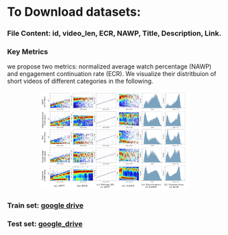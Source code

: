 # To Download datasets:
### File Content: id, video_len, ECR, NAWP, Title, Description, Link.


### Key Metrics
we propose two metrics: normalized average watch percentage (NAWP) and engagement continuation rate (ECR). We visualize their distritbuion of short videos of different categories in the following.
<center><img src="figures/distributions.png "width="70%"></center>

### Train set: [google drive](https://drive.google.com/file/d/12xPNcqAWkCSMlgajmDKymZXGxmYwbwMX/view?usp=share_link)

### Test set: [google_drive](https://drive.google.com/file/d/1MEnJ1RNeqPLcPD9lVOzoSa2KrHYaD5t3/view?usp=share_link)
